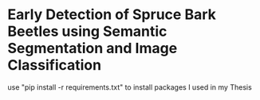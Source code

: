 # Early Detection of Spruce Bark Beetles using Semantic Segmentation and Image Classification


use "pip install -r requirements.txt" to install packages I used in my Thesis